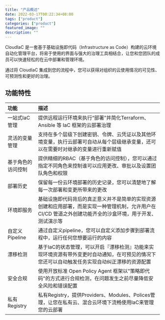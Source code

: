 ```yaml
---
title: "产品概述"
date: 2022-03-17T00:22:34+08:00
tags: ["product"]
categories: ["product"]
featured_image: ""
description: ""
---
```


CloudIaC 是一套基于基础设施即代码（Infrastructure as Code）构建的云环境自动化管理平台，将易于使用的界面与强大的治理工具相结合，让您和您团队的成员可以快速轻松的在云中部署和管理环境。

通过将 CloudIaC 集成到您的流程中，您可以获得对组织的云使用情况的可见性、可预测性和更好的治理。

## 功能特性

| 功能               | 描述                                                         |
| :----------------- | :----------------------------------------------------------- |
| 一站式IaC管理      | 提供远程运行环境来执行“部署”并简化Terraform、Ansible 等 IaC 框架的云部署治理 |
| 灵活的变量管理     | 支持在多个层级下创建密钥、令牌、云凭证以及其他环境变量，执行云部署可自动从每个层级继承变量，还可以在需要时对继承的变量进行重新赋值 |
| 基于角色的访问控制 | 提供精细的RBAC（基于角色的访问控制），您可以通过指定不同角色来控制谁可以应用更改、审批以及设置团队角色和权限 |
| 部署历史           | 保留每一份云环境部署的历史记录，您可以清楚地了解每一次部署和变更所带来的更改 |
| 环境即服务         | 基础设施即代码背后的真正意义并不是简单的实现资源创建和应用部署，而是实现一种管理机制，允许用户在 CI/CD 管道之外创建功能齐全的沙盒环境，用于开发、测试演示等 |
| 自定义Pipeline     | 通过自定义pipeline，您可以自定义添加步骤到部署流程中，运行任何您想要运行的内容 |
| 漂移检测           | 基于IaC的状态管理，可以开启『漂移检测』功能来实现环境资源有带外变更时自动通知，在可预见的情况下您还可以自动触发任务实现自动纠正漂移的资源配置 |
| 安全合规           | 使用开放标准 Open Policy Agent 框架以"策略即代码"的方式进行合规检测，在问题发生之前尽量降低安全风险和错误配置 |
| 私有Registry       | 私有Registry，提供Providers、Modules、Polices管理，让您在私有云、混合云环境下流畅使用IaC来管理您的云部署 |



